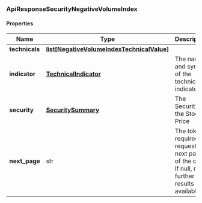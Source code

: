 

[//]: # (CLASS:ApiResponseSecurityNegativeVolumeIndex)

[//]: # (KIND:object)

### ApiResponseSecurityNegativeVolumeIndex

#### Properties

[//]: # (START_DEFINITION)

Name | Type | Description
------------ | ------------- | -------------
**technicals** | [**list[NegativeVolumeIndexTechnicalValue]**](NegativeVolumeIndexTechnicalValue.md) |  &nbsp;
**indicator** | [**TechnicalIndicator**](TechnicalIndicator.md) | The name and symbol of the technical indicator &nbsp;
**security** | [**SecuritySummary**](SecuritySummary.md) | The Security of the Stock Price &nbsp;
**next_page** | str | The token required to request the next page of the data. If null, no further results are available. &nbsp;

[//]: # (END_DEFINITION)


[//]: # (CONTAINED_CLASS:NegativeVolumeIndexTechnicalValue)


[//]: # (CONTAINED_CLASS:TechnicalIndicator)


[//]: # (CONTAINED_CLASS:SecuritySummary)



